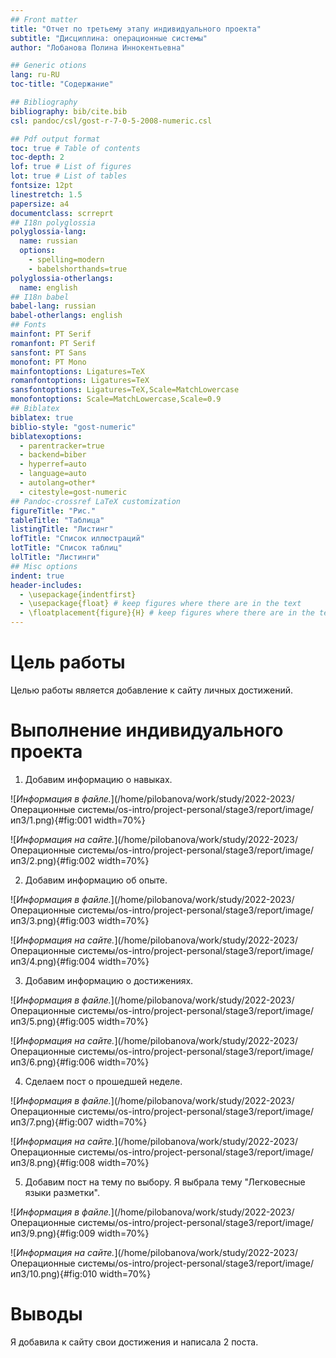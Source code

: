 ```yaml
---
## Front matter
title: "Отчет по третьему этапу индивидуального проекта"
subtitle: "Дисциплина: операционные системы"
author: "Лобанова Полина Иннокентьевна"

## Generic otions
lang: ru-RU
toc-title: "Содержание"

## Bibliography
bibliography: bib/cite.bib
csl: pandoc/csl/gost-r-7-0-5-2008-numeric.csl

## Pdf output format
toc: true # Table of contents
toc-depth: 2
lof: true # List of figures
lot: true # List of tables
fontsize: 12pt
linestretch: 1.5
papersize: a4
documentclass: scrreprt
## I18n polyglossia
polyglossia-lang:
  name: russian
  options:
	- spelling=modern
	- babelshorthands=true
polyglossia-otherlangs:
  name: english
## I18n babel
babel-lang: russian
babel-otherlangs: english
## Fonts
mainfont: PT Serif
romanfont: PT Serif
sansfont: PT Sans
monofont: PT Mono
mainfontoptions: Ligatures=TeX
romanfontoptions: Ligatures=TeX
sansfontoptions: Ligatures=TeX,Scale=MatchLowercase
monofontoptions: Scale=MatchLowercase,Scale=0.9
## Biblatex
biblatex: true
biblio-style: "gost-numeric"
biblatexoptions:
  - parentracker=true
  - backend=biber
  - hyperref=auto
  - language=auto
  - autolang=other*
  - citestyle=gost-numeric
## Pandoc-crossref LaTeX customization
figureTitle: "Рис."
tableTitle: "Таблица"
listingTitle: "Листинг"
lofTitle: "Список иллюстраций"
lotTitle: "Список таблиц"
lolTitle: "Листинги"
## Misc options
indent: true
header-includes:
  - \usepackage{indentfirst}
  - \usepackage{float} # keep figures where there are in the text
  - \floatplacement{figure}{H} # keep figures where there are in the text
---
```


# Цель работы

Целью работы является добавление к сайту личных достижений.

# Выполнение индивидуального проекта

1. Добавим информацию о навыках.

![*Информация в файле.*](/home/pilobanova/work/study/2022-2023/Операционные системы/os-intro/project-personal/stage3/report/image/ип3/1.png){#fig:001 width=70%}

![*Информация на сайте.*](/home/pilobanova/work/study/2022-2023/Операционные системы/os-intro/project-personal/stage3/report/image/ип3/2.png){#fig:002 width=70%}

2. Добавим информацию об опыте.

![*Информация в файле.*](/home/pilobanova/work/study/2022-2023/Операционные системы/os-intro/project-personal/stage3/report/image/ип3/3.png){#fig:003 width=70%}

![*Информация на сайте.*](/home/pilobanova/work/study/2022-2023/Операционные системы/os-intro/project-personal/stage3/report/image/ип3/4.png){#fig:004 width=70%}

3. Добавим информацию о достижениях.

![*Информация в файле.*](/home/pilobanova/work/study/2022-2023/Операционные системы/os-intro/project-personal/stage3/report/image/ип3/5.png){#fig:005 width=70%}

![*Информация на сайте.*](/home/pilobanova/work/study/2022-2023/Операционные системы/os-intro/project-personal/stage3/report/image/ип3/6.png){#fig:006 width=70%}

4. Сделаем пост о прошедшей неделе.

![*Информация в файле.*](/home/pilobanova/work/study/2022-2023/Операционные системы/os-intro/project-personal/stage3/report/image/ип3/7.png){#fig:007 width=70%}

![*Информация на сайте.*](/home/pilobanova/work/study/2022-2023/Операционные системы/os-intro/project-personal/stage3/report/image/ип3/8.png){#fig:008 width=70%}

5. Добавим пост на тему по выбору. Я выбрала тему "Легковесные языки разметки".

![*Информация в файле.*](/home/pilobanova/work/study/2022-2023/Операционные системы/os-intro/project-personal/stage3/report/image/ип3/9.png){#fig:009 width=70%}

![*Информация на сайте.*](/home/pilobanova/work/study/2022-2023/Операционные системы/os-intro/project-personal/stage3/report/image/ип3/10.png){#fig:010 width=70%}

# Выводы

Я добавила к сайту свои достижения и написала 2 поста.
